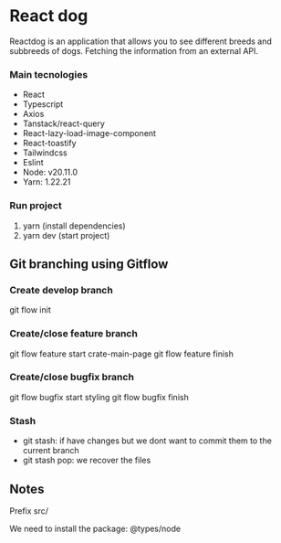 # React dog

Reactdog is an application that allows you to see different breeds and subbreeds of dogs. Fetching the information from an external API.

### Main tecnologies

- React
- Typescript
- Axios
- Tanstack/react-query
- React-lazy-load-image-component
- React-toastify
- Tailwindcss
- Eslint
- Node: v20.11.0
- Yarn: 1.22.21

### Run project

1. yarn (install dependencies)
2. yarn dev (start project)

## Git branching using Gitflow

### Create develop branch

git flow init

### Create/close feature branch

git flow feature start crate-main-page
git flow feature finish

### Create/close bugfix branch

git flow bugfix start styling
git flow bugfix finish

### Stash

- git stash: if have changes but we dont want to commit them to the current branch
- git stash pop: we recover the files

## Notes

Prefix src/

We need to install the package:
@types/node
